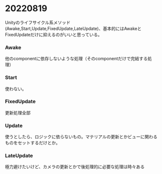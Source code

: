# 20220819

Unityのライフサイクル系メソッド(Awake,Start,Update,FixedUpdate,LateUpdate)、基本的にはAwakeとFixedUpdateだけに抑えるのがいいと思っている。

### Awake

他のcomponentに依存しないような処理（そのcomponentだけで完結する処理）

### Start

使わない。

### FixedUpdate

更新処理全部

### Update

使うとしたら、ロジックに依らないもの。マテリアルの更新とかビューに関わるものをセットするだけとか。

### LateUpdate

極力避けたいけど、カメラの更新とかで後処理的に必要な処理は時々ある